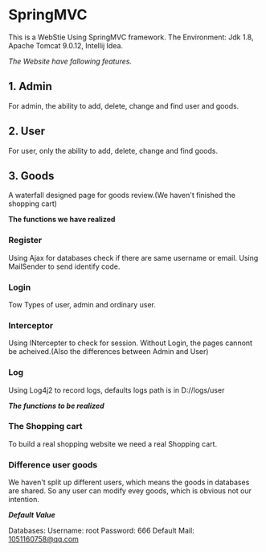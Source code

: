 # SpringMVC
This is a WebStie Using SpringMVC framework.
The Environment: Jdk 1.8, Apache Tomcat 9.0.12, Intellij Idea.

*The Website have fallowing features.*

## 1. Admin

For admin, the ability to add, delete, change and find user and goods.

## 2. User

For user, only the ability to add, delete, change and find goods.

## 3. Goods

A waterfall designed page for goods review.(We haven't finished the shopping cart)

**The functions we have realized**

### Register

Using Ajax for databases check if there are same username or email.
Using MailSender to send identify code.

### Login

Tow Types of user, admin and ordinary user.

### Interceptor

Using INtercepter to check for session. Without Login, the pages cannont be acheived.(Also the differences between Admin and User)

### Log

Using Log4j2 to record logs, defaults logs path is in D://logs/user

***The functions to be realized***

### The Shopping cart

To build a real shopping website we need a real Shopping cart.

### Difference user goods

We haven't split up different users, which means the goods in databases are shared. So any user can modify evey goods, which is obvious not our intention.

***Default Value***

Databases: Username: root Password: 666
Default Mail: 1051160758@qq.com
